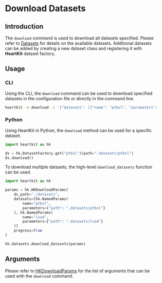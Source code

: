 # Download Datasets

## <span class="sk-h2-span">Introduction</span>

The `download` command is used to download all datasets specified. Please refer to [Datasets](../datasets/index.md) for details on the available datasets. Additional datasets can be added by creating a new dataset class and registering it with __HeartKit__ dataset factory.

## <span class="sk-h2-span">Usage</span>

### CLI

Using the CLI, the `download` command can be used to download specified datasets in the configuration file or directly in the command line.

```bash
heartkit -m download -c '{"datasets": [{"name": "ptbxl", "parameters": {"path": ".datatasets/ptbxl"}}]}'
```

### Python

Using HeartKit in Python, the `download` method can be used for a specific dataset.

```python
import heartkit as hk

ds = hk.DatasetFactory.get("ptbxl")(path=".datasets/ptbxl")
ds.download()
```

To download multiple datasets, the high-level `download_datasets` function can be used.

```python
import heartkit as hk

params = hk.HKDownloadParams(
    ds_path="./datasets",
    datasets=[hk.NamedParams(
        name="ptbxl",
        parameters={"path": ".datasets/ptbxl"}
    ), hk.NamedParams(
        name="lsad",
        parameters={"path": ".datasets/lsad"}
    )]
    progress=True
)

hk.datasets.download_datasets(params)
```

## <span class="sk-h2-span">Arguments </span>

Please refer to [HKDownloadParams](../modes/configuration.md#hkdownloadparams) for the list of arguments that can be used with the `download` command.
